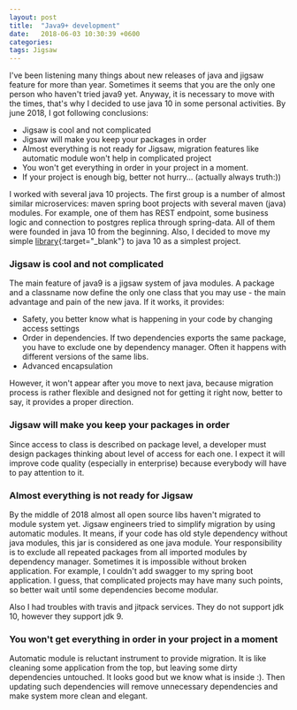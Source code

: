 ```yaml
---
layout: post
title:  "Java9+ development"
date:   2018-06-03 10:30:39 +0600
categories:
tags: Jigsaw
---
```


I've been listening many things about new releases of java and jigsaw feature for more than year. Sometimes it seems
that you are the only one person who haven't tried java9 yet. Anyway, it is necessary to move with the times,
 that's why I decided to use java 10 in some personal activities. By june 2018, I got following conclusions:

* Jigsaw is cool and not complicated
* Jigsaw will make you keep your packages in order
* Almost everything is not ready for Jigsaw, migration features like automatic module won't help in complicated project
* You won't get everything in order in your project in a moment. 
* If your project is enough big, better not hurry... (actually always truth:))

I worked with several java 10 projects. The first group is a number of almost similar microservices: maven spring boot 
projects with several maven (java) modules. For example, one of them has REST endpoint, some business logic and 
connection to postgres replica through spring-data. All of them were founded in java 10 from the beginning. Also, I decided to
 move my simple [library][clihelper]{:target="_blank"} to java 10 as a simplest project. 

### Jigsaw is cool and not complicated

The main feature of java9 is a jigsaw system of java modules. A package and a classname now
 define the only one class that you may use - the main advantage and pain of the new java. If it works, it provides:
 
* Safety, you better know what is happening in your code by changing access settings
* Order in dependencies. If two dependencies exports the same package, you have to exclude one by 
dependency manager. Often it happens with different versions of the same libs. 
* Advanced encapsulation

However, it won't appear after you move to next java, because migration process is rather flexible and designed not 
for getting it right now, better to say, it provides a proper direction. 

### Jigsaw will make you keep your packages in order

Since access to class is described on package level, a developer must design packages thinking about level of access for
each one. I expect it will improve code quality (especially in enterprise) because everybody will have to pay attention to it. 

### Almost everything is not ready for Jigsaw

By the middle of 2018 almost all open source libs haven't migrated to module system yet. Jigsaw engineers tried 
to simplify migration by using automatic modules. It means, if your code has old style dependency without java modules,
this jar is considered as one java module. Your responsibility is to exclude all repeated packages from all imported modules
by dependency manager. Sometimes it is impossible without broken application. For example, I couldn't add swagger to
my spring boot application. I guess, that complicated projects may have many such points, so better wait until some
 dependencies become modular. 

Also I had troubles with travis and jitpack services. They do not support jdk 10, however they support jdk 9.
### You won't get everything in order in your project in a moment

Automatic module is reluctant instrument to provide migration. It is like cleaning some application from the top, but 
leaving some dirty dependencies untouched. It looks good but we know what is inside :). Then updating such dependencies will remove unnecessary dependencies and make
system more clean and elegant.  

[clihelper]: https://github.com/kosbr/cli-helper

